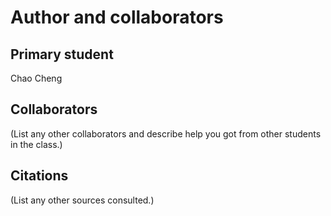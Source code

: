 Author and collaborators
========================

Primary student
---------------
Chao Cheng


Collaborators
-------------
(List any other collaborators and describe help you got from other students
in the class.)


Citations
---------
(List any other sources consulted.)
